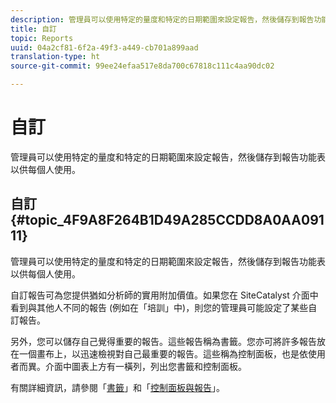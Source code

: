 ```yaml
---
description: 管理員可以使用特定的量度和特定的日期範圍來設定報告，然後儲存到報告功能表以供每個人使用。
title: 自訂
topic: Reports
uuid: 04a2cf81-6f2a-49f3-a449-cb701a899aad
translation-type: ht
source-git-commit: 99ee24efaa517e8da700c67818c111c4aa90dc02

---
```



# 自訂

管理員可以使用特定的量度和特定的日期範圍來設定報告，然後儲存到報告功能表以供每個人使用。

## 自訂 {#topic_4F9A8F264B1D49A285CCDD8A0AA09111}

管理員可以使用特定的量度和特定的日期範圍來設定報告，然後儲存到報告功能表以供每個人使用。

自訂報告可為您提供猶如分析師的實用附加價值。如果您在 SiteCatalyst 介面中看到與其他人不同的報告 (例如在「培訓」中)，則您的管理員可能設定了某些自訂報告。

另外，您可以儲存自己覺得重要的報告。這些報告稱為書籤。您亦可將許多報告放在一個畫布上，以迅速檢視對自己最重要的報告。這些稱為控制面板，也是依使用者而異。介面中圖表上方有一橫列，列出您書籤和控制面板。

有關詳細資訊，請參閱「[書籤](https://marketing.adobe.com/resources/help/en_US/sc/user/c_bookmarks.html)」和「[控制面板與報告](https://marketing.adobe.com/resources/help/en_US/sc/user/c_dashboard.html)」。
